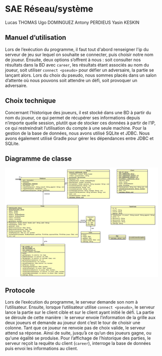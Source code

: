 # SAE Réseau/système

Lucas THOMAS
Ugo DOMINGUEZ
Antony PERDIEUS
Yasin KESKIN

## Manuel d’utilisation

Lors de l’exécution du programme, il faut tout d'abord renseigner l'ip du serveur de jeu sur lequel on souhaite se connecter, puis choisir notre nom de joueur. Ensuite, deux options s’offrent à nous : soit consulter nos résultats dans la BD avec `career`, les résultats étant associés au nom du joueur, soit utiliser `connect <pseudo>` pour défier un adversaire, la partie se lançant alors. Lors du choix du pseudo, nous sommes placés dans un salon d’attente où nous pouvons soit attendre un défi, soit provoquer un adversaire.

## Choix technique

Concernant l’historique des joueurs, il est stocké dans une BD à partir du nom du joueur, ce qui permet de récupérer ses informations depuis n’importe quelle session, plutôt que de stocker ces données à partir de l’IP, ce qui restreindrait l’utilisation du compte à une seule machine. Pour la gestion de la base de données, nous avons utilisé SQLite et JDBC. Nous avons également utilisé Gradle pour gérer les dépendances entre JDBC et SQLite.

## Diagramme de classe 
![UML](UML.png)
## Protocole

Lors de l’exécution du programme, le serveur demande son nom à l’utilisateur. Ensuite, lorsque l’utilisateur utilise `connect <pseudo>`, le serveur lance la partie sur le client cible et sur le client ayant initié le défi. La partie se déroule de cette manière : le serveur envoie l’information de la grille aux deux joueurs et demande au joueur dont c’est le tour de choisir une colonne. Tant que ce joueur ne renvoie pas de choix valide, le serveur attend sa réponse. Ainsi de suite, jusqu’à ce qu’un des joueurs gagne, ou qu'une égalité se produise. Pour l’affichage de l’historique des parties, le serveur reçoit la requête du client (`career`), interroge la base de données puis envoi les informations au client.
